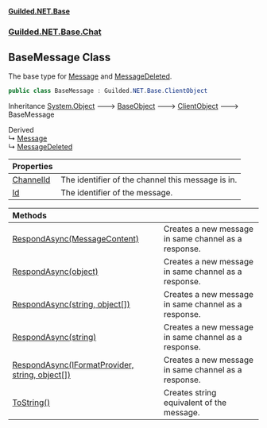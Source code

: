 
#### [Guilded.NET.Base](index 'index')
### [Guilded.NET.Base.Chat](index#Guilded_NET_Base_Chat 'Guilded.NET.Base.Chat')
## BaseMessage Class
The base type for [Message](Message 'Guilded.NET.Base.Chat.Message') and [MessageDeleted](MessageDeleted 'Guilded.NET.Base.Chat.MessageDeleted').  
```csharp
public class BaseMessage : Guilded.NET.Base.ClientObject
```

Inheritance [System.Object](https://docs.microsoft.com/en-us/dotnet/api/System.Object 'System.Object') &#129106; [BaseObject](BaseObject 'Guilded.NET.Base.BaseObject') &#129106; [ClientObject](ClientObject 'Guilded.NET.Base.ClientObject') &#129106; BaseMessage  

Derived  
&#8627; [Message](Message 'Guilded.NET.Base.Chat.Message')  
&#8627; [MessageDeleted](MessageDeleted 'Guilded.NET.Base.Chat.MessageDeleted')  

| Properties | |
| :--- | :--- |
| [ChannelId](BaseMessage_ChannelId 'Guilded.NET.Base.Chat.BaseMessage.ChannelId') | The identifier of the channel this message is in.<br/> |
| [Id](BaseMessage_Id 'Guilded.NET.Base.Chat.BaseMessage.Id') | The identifier of the message.<br/> |

| Methods | |
| :--- | :--- |
| [RespondAsync(MessageContent)](BaseMessage_RespondAsync(MessageContent) 'Guilded.NET.Base.Chat.BaseMessage.RespondAsync(Guilded.NET.Base.Chat.MessageContent)') | Creates a new message in same channel as a response.<br/> |
| [RespondAsync(object)](BaseMessage_RespondAsync(object) 'Guilded.NET.Base.Chat.BaseMessage.RespondAsync(object)') | Creates a new message in same channel as a response.<br/> |
| [RespondAsync(string, object[])](BaseMessage_RespondAsync(string_object__) 'Guilded.NET.Base.Chat.BaseMessage.RespondAsync(string, object[])') | Creates a new message in same channel as a response.<br/> |
| [RespondAsync(string)](BaseMessage_RespondAsync(string) 'Guilded.NET.Base.Chat.BaseMessage.RespondAsync(string)') | Creates a new message in same channel as a response.<br/> |
| [RespondAsync(IFormatProvider, string, object[])](BaseMessage_RespondAsync(IFormatProvider_string_object__) 'Guilded.NET.Base.Chat.BaseMessage.RespondAsync(System.IFormatProvider, string, object[])') | Creates a new message in same channel as a response.<br/> |
| [ToString()](BaseMessage_ToString() 'Guilded.NET.Base.Chat.BaseMessage.ToString()') | Creates string equivalent of the message.<br/> |
